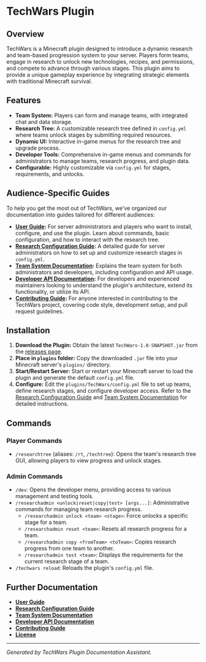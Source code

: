# TechWars Plugin

## Overview

TechWars is a Minecraft plugin designed to introduce a dynamic research and team-based progression system to your server. Players form teams, engage in research to unlock new technologies, recipes, and permissions, and compete to advance through various stages. This plugin aims to provide a unique gameplay experience by integrating strategic elements with traditional Minecraft survival.

## Features

*   **Team System:** Players can form and manage teams, with integrated chat and data storage.
*   **Research Tree:** A customizable research tree defined in `config.yml` where teams unlock stages by submitting required resources.
*   **Dynamic UI:** Interactive in-game menus for the research tree and upgrade process.
*   **Developer Tools:** Comprehensive in-game menus and commands for administrators to manage teams, research progress, and plugin data.
*   **Configurable:** Highly customizable via `config.yml` for stages, requirements, and unlocks.

## Audience-Specific Guides

To help you get the most out of TechWars, we've organized our documentation into guides tailored for different audiences:

*   **[User Guide](docs/USER_GUIDE.md):** For server administrators and players who want to install, configure, and use the plugin. Learn about commands, basic configuration, and how to interact with the research tree.
*   **[Research Configuration Guide](docs/RESEARCH_CONFIGURATION.md):** A detailed guide for server administrators on how to set up and customize research stages in `config.yml`.
*   **[Team System Documentation](docs/TEAM_SYSTEM.md):** Explains the team system for both administrators and developers, including configuration and API usage.
*   **[Developer API Documentation](docs/DEVELOPER_API.md):** For developers and experienced maintainers looking to understand the plugin's architecture, extend its functionality, or utilize its API.
*   **[Contributing Guide](CONTRIBUTING.md):** For anyone interested in contributing to the TechWars project, covering code style, development setup, and pull request guidelines.

## Installation

1.  **Download the Plugin:** Obtain the latest `TechWars-1.0-SNAPSHOT.jar` from the [releases page](LINK_TO_RELEASES_PAGE_HERE).
2.  **Place in `plugins` folder:** Copy the downloaded `.jar` file into your Minecraft server's `plugins/` directory.
3.  **Start/Restart Server:** Start or restart your Minecraft server to load the plugin and generate the default `config.yml` file.
4.  **Configure:** Edit the `plugins/TechWars/config.yml` file to set up teams, define research stages, and configure developer access. Refer to the [Research Configuration Guide](docs/RESEARCH_CONFIGURATION.md) and [Team System Documentation](docs/TEAM_SYSTEM.md) for detailed instructions.

## Commands

### Player Commands

*   `/researchtree` (aliases: `/rt`, `/techtree`): Opens the team's research tree GUI, allowing players to view progress and unlock stages.

### Admin Commands

*   `/dev`: Opens the developer menu, providing access to various management and testing tools.
*   `/researchadmin <unlock|reset|copy|test> [args...]`: Administrative commands for managing team research progress.
    *   `/researchadmin unlock <team> <stage>`: Force unlocks a specific stage for a team.
    *   `/researchadmin reset <team>`: Resets all research progress for a team.
    *   `/researchadmin copy <fromTeam> <toTeam>`: Copies research progress from one team to another.
    *   `/researchadmin test <team>`: Displays the requirements for the current research stage of a team.
*   `/techwars reload`: Reloads the plugin's `config.yml` file.

## Further Documentation

*   **[User Guide](docs/USER_GUIDE.md)**
*   **[Research Configuration Guide](docs/RESEARCH_CONFIGURATION.md)**
*   **[Team System Documentation](docs/TEAM_SYSTEM.md)**
*   **[Developer API Documentation](docs/DEVELOPER_API.md)**
*   **[Contributing Guide](CONTRIBUTING.md)**
*   **[License](LICENSE)**

---
*Generated by TechWars Plugin Documentation Assistant.*
